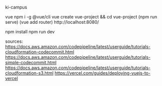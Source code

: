 ki-campus

vue
npm i -g @vue/cli
vue create vue-project && cd vue-project
(npm run serve)
(vue add router)
http://localhost:8080/

npm install
npm run dev

sources:
https://docs.aws.amazon.com/codepipeline/latest/userguide/tutorials-cloudformation-codecommit.html
https://docs.aws.amazon.com/codepipeline/latest/userguide/tutorials-simple-codecommit.html
https://docs.aws.amazon.com/codepipeline/latest/userguide/tutorials-cloudformation-s3.html
https://vercel.com/guides/deploying-vuejs-to-vercel